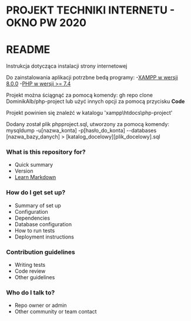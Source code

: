 # PROJEKT TECHNIKI INTERNETU - OKNO PW 2020

# README #

Instrukcja dotycząca instalacji strony internetowej

Do zainstalowania aplikacji potrzbne bedą programy:
-[XAMPP w wersji 8.0.0](https://www.apachefriends.org/pl/download.html)
-[PHP w wersji >= 7.4](https://www.php.net/downloads.php)

Projekt można ściągnąć za pomocą komendy: gh repo clone DominikAlb/php-project
lub użyć innych opcji za pomocą przycisku <b>Code</b>

Projekt powinien się znaleźć w katalogu 'xampp\htdocs\php-project'

Dodany został plik phpproject.sql, utworzony za pomocą komendy:
mysqldump -u[nazwa_konta] -p[hasło_do_konta] --databases [nazwa_bazy_danych] > [katalog_docelowy][plik_docelowy].sql

### What is this repository for? ###

* Quick summary
* Version
* [Learn Markdown](https://bitbucket.org/tutorials/markdowndemo)

### How do I get set up? ###

* Summary of set up
* Configuration
* Dependencies
* Database configuration
* How to run tests
* Deployment instructions

### Contribution guidelines ###

* Writing tests
* Code review
* Other guidelines

### Who do I talk to? ###

* Repo owner or admin
* Other community or team contact
